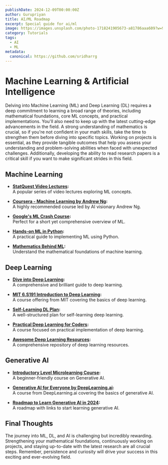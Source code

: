 ```yaml
---
publishDate: 2024-12-09T00:00:00Z
author: Gurupriyan
title: AI/ML Roadmap
excerpt: Special guide for ai/ml 
image: https://images.unsplash.com/photo-1718241905673-a81786aaa609?w=900&auto=format&fit=crop&q=60&ixlib=rb-4.0.3&ixid=M3wxMjA3fDB8MHxwaG90by1yZWxhdGVkfDM2fHx8ZW58MHx8fHx8
category: Tutorials
tags:
  - AI
  - ML
metadata:
  canonical: https://github.com/sridharrg
---
```


# Machine Learning & Artificial Intelligence

Delving into Machine Learning (ML) and Deep Learning (DL) requires a deep commitment to learning a broad range of theories, including mathematical foundations, core ML concepts, and practical implementations. You'll also need to keep up with the latest cutting-edge advancements in the field. A strong understanding of mathematics is crucial, so if you're not confident in your math skills, take the time to strengthen them before diving into specific topics. Working on projects is essential, as they provide tangible outcomes that help you assess your understanding and problem-solving abilities when faced with unexpected challenges. Additionally, developing the ability to read research papers is a critical skill if you want to make significant strides in this field.

## Machine Learning

- **[StatQuest Video Lectures](https://statquest.org/video-index/):**  
  A popular series of video lectures exploring ML concepts.

- **[Coursera - Machine Learning by Andrew Ng](https://www.coursera.org/specializations/machine-learning-introduction):**  
  A highly recommended course led by AI visionary Andrew Ng.

- **[Google's ML Crash Course](https://developers.google.com/machine-learning/crash-course):**  
  Perfect for a short yet comprehensive overview of ML.

- **[Hands-on ML in Python](https://www.amazon.in/Hands-Machine-Learning-Scikit-Learn-TensorFlow/dp/9355421982):**  
  A practical guide to implementing ML using Python.

- **[Mathematics Behind ML](https://mml-book.github.io/):**  
  Understand the mathematical foundations of machine learning.

## Deep Learning

- **[Dive into Deep Learning](https://d2l.ai/chapter_introduction/index.html):**  
  A comprehensive and brilliant guide to deep learning.

- **[MIT 6.S191 Introduction to Deep Learning](http://introtodeeplearning.com/):**  
  A course offering from MIT covering the basics of deep learning.

- **[Self-Learning DL Plan](https://mithi.github.io/deep-blueberry/):**  
  A well-structured plan for self-learning deep learning.

- **[Practical Deep Learning for Coders](https://course.fast.ai/):**  
  A course focused on practical implementation of deep learning.

- **[Awesome Deep Learning Resources](https://github.com/ChristosChristofidis/awesome-deep-learning):**  
  A comprehensive repository of deep learning resources.

## Generative AI

- **[Introductory Level Microlearning Course](https://www.cloudskillsboost.google/course_templates/536):**  
  A beginner-friendly course on Generative AI.

- **[Generative AI for Everyone by DeepLearning.ai](https://www.deeplearning.ai/courses/generative-ai-for-everyone/):**  
  A course from DeepLearning.ai covering the basics of generative AI.

- **[Roadmap to Learn Generative AI in 2024](https://github.com/krishnaik06/Roadmap-To-Learn-Generative-AI-In-2024):**  
  A roadmap with links to start learning generative AI.

## Final Thoughts

The journey into ML, DL, and AI is challenging but incredibly rewarding. Strengthening your mathematical foundations, continuously working on projects, and staying up-to-date with the latest research are all crucial steps. Remember, persistence and curiosity will drive your success in this exciting and ever-evolving field.